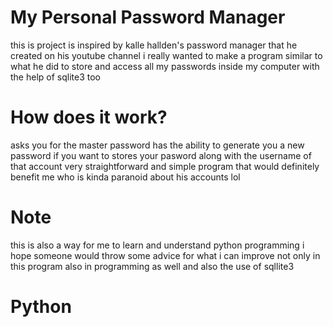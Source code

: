 # My Personal Password Manager
this is project is inspired by kalle hallden's password manager that he created on his
youtube channel
i really wanted to make a program similar to what he did to store and access all my passwords inside my computer with the help of sqlite3 too  

# How does it work?
asks you for the master password
has the ability to generate you a new password if you want to
stores your pasword along with the username of that account
very straightforward and simple program that would definitely benefit me
who is kinda paranoid about his accounts lol

# Note
this is also a way for me to learn and understand python programming
i hope someone would throw some advice for what i can improve not only in this
program also in programming as well and also the use of sqllite3

# Python